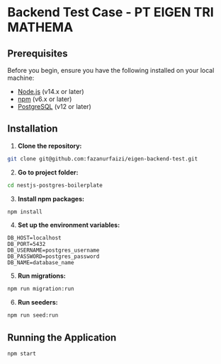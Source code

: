 # Backend Test Case - PT EIGEN TRI MATHEMA

## Prerequisites

Before you begin, ensure you have the following installed on your local machine:

- [Node.js](https://nodejs.org/) (v14.x or later)
- [npm](https://www.npmjs.com/) (v6.x or later)
- [PostgreSQL](https://www.postgresql.org/) (v12 or later)

## Installation

1. **Clone the repository:**
```bash
git clone git@github.com:fazanurfaizi/eigen-backend-test.git
```

2. **Go to project folder:**
```bash
cd nestjs-postgres-boilerplate
```

3. **Install npm packages:**
```bash
npm install
```

4. **Set up the environment variables:**
```
DB_HOST=localhost
DB_PORT=5432
DB_USERNAME=postgres_username
DB_PASSWORD=postgres_password
DB_NAME=database_name
```

5. **Run migrations:**
```bash
npm run migration:run
```

6. **Run seeders:**
```bash
npm run seed:run
```

## Running the Application
```bash
npm start
```